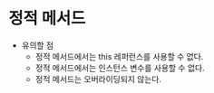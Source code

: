 # 정적 메서드
 - 유의할 점
   - 정적 메서드에서는 this 레퍼런스를 사용할 수 없다.
   - 정적 메서드에서는 인스턴스 변수를 사용할 수 없다.
   - 정적 메서드는 오버라이딩되지 않는다.


